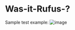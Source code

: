 # Was-it-Rufus-?

Sample test example:
  ![image](https://user-images.githubusercontent.com/53312383/213781488-1c7effd5-c116-44a1-9ee6-92a69c117768.png)
